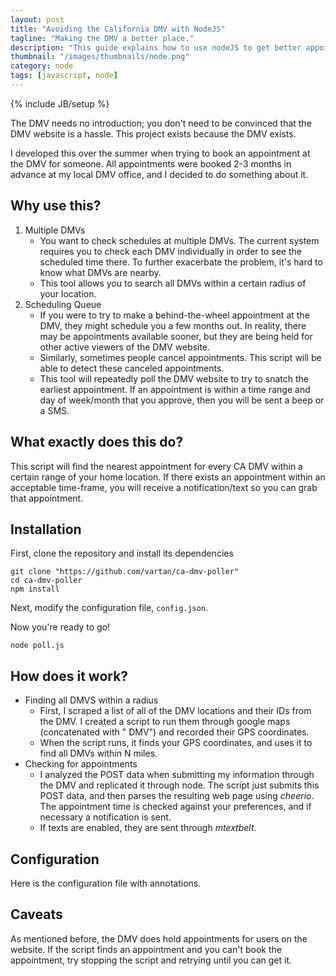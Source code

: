 ```yaml
---
layout: post
title: "Avoiding the California DMV with NodeJS"
tagline: "Making the DMV a better place."
description: "This guide explains how to use nodeJS to get better appointment times at the DMV."
thumbnail: "/images/thumbnails/node.png"
category: node
tags: [javascript, node]
---
```

{% include JB/setup %}

The DMV needs no introduction; you don't need to be convinced that the DMV website is a hassle. This project exists because the DMV exists.

I developed this over the summer when trying to book an appointment at the DMV for someone. All appointments were booked 2-3 months in advance at my local DMV office, and I decided to do something about it.


Why use this?
---

1.  Multiple DMVs
    - You want to check schedules at multiple DMVs. The current system requires you to check each DMV individually in order to see the scheduled time there. To further exacerbate the problem, it's hard to know what DMVs are nearby.
    - This tool allows you to search all DMVs within a certain radius of your location.
2. Scheduling Queue
    - If you were to try to make a behind-the-wheel appointment at the DMV, they might schedule you a few months out. In reality, there may be appointments available sooner, but they are being held for other active viewers of the DMV website.
    - Similarly, sometimes people cancel appointments. This script will be able to detect these canceled appointments.
    - This tool will repeatedly poll the DMV website to try to snatch the earliest appointment. If an appointment is within a time range and day of week/month that you approve, then you will be sent a beep or a SMS.


What exactly does this do?
---
This script will find the nearest appointment for every CA DMV within a certain range of your home location. If there exists an appointment within an acceptable time-frame, you will receive a notification/text so you can grab that appointment.


Installation
---
First, clone the repository and install its dependencies

    git clone "https://github.com/vartan/ca-dmv-poller"
    cd ca-dmv-poller
    npm install

Next, modify the configuration file, `config.json`.

Now you're ready to go!

    node poll.js


How does it work?
---
* Finding all DMVS within a radius
    * First, I scraped a list of all of the DMV locations and their IDs from the DMV. I created a script to run them through google maps (concatenated with " DMV") and recorded their GPS coordinates.
    * When the script runs, it finds your GPS coordinates, and uses it to find all DMVs within N miles.
* Checking for appointments
    * I analyzed the POST data when submitting my information through the DMV and replicated it through node. The script just submits this POST data, and then parses the resulting web page using *cheerio*. The appointment time is checked against your preferences, and if necessary a notification is sent.
    * If texts are enabled, they are sent through *mtextbelt*.

Configuration
----
Here is the configuration file with annotations.

<script src="https://gist.github.com/anonymous/82daa661e3c7b2011e84.js"></script>

Caveats
----
As mentioned before, the DMV does hold appointments for users on the website. If the script finds an appointment and you can't book the appointment, try stopping the script and retrying until you can get it.
